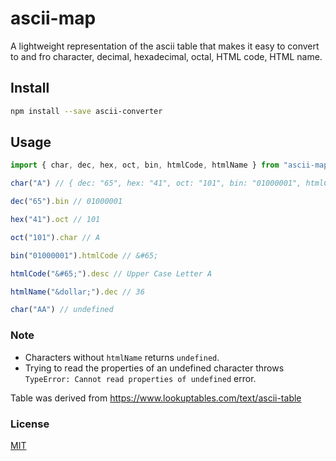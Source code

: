 # ascii-map

A lightweight representation of the ascii table that makes it easy to convert to and fro character, decimal, hexadecimal, octal, HTML code, HTML name.

## Install

```sh
npm install --save ascii-converter
```

## Usage

```js
import { char, dec, hex, oct, bin, htmlCode, htmlName } from "ascii-map";

char("A") // { dec: "65", hex: "41", oct: "101", bin: "01000001", htmlCode: "&#65;", htmlName: undefined, char: "A", desc: "Upper Case Letter A" }

dec("65").bin // 01000001

hex("41").oct // 101

oct("101").char // A

bin("01000001").htmlCode // &#65;

htmlCode("&#65;").desc // Upper Case Letter A

htmlName("&dollar;").dec // 36

char("AA") // undefined

```

### Note
+ Characters without `htmlName` returns `undefined`.
+ Trying to read the properties of an undefined character throws `TypeError: Cannot read properties of undefined` error.

Table was derived from https://www.lookuptables.com/text/ascii-table


### License
[MIT](https://choosealicense.com/licenses/mit/)